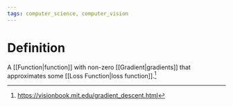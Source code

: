 ```yaml
---
tags: computer_science, computer_vision
---
```


# Definition

A [[Function|function]] with non-zero [[Gradient|gradients]] that approximates some [[Loss Function|loss function]].[^1]

[^1]: https://visionbook.mit.edu/gradient_descent.html
